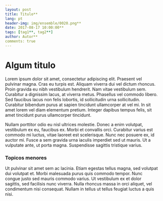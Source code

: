 ```yaml
---
layout: post
title: Titulo**
lang: pt
header-img: img/ensemble/0020.png**
date: 2017-08-17 10:00:00**
tags: [tag1**, tag2**]
author: Autor**
comments: true
---
```



# Algum titulo

Lorem ipsum dolor sit amet, consectetur adipiscing elit. Praesent vel pulvinar magna. Cras eu turpis est. Aliquam viverra dui vel dictum rhoncus. Proin gravida eu nibh vestibulum hendrerit. Nam vitae vestibulum sem. Curabitur a dignissim lacus, at viverra metus. Phasellus vel commodo libero. Sed faucibus lacus non felis lobortis, id sollicitudin urna sollicitudin. Curabitur bibendum purus at sapien tincidunt ullamcorper at vel mi. In sit amet lorem vel diam elementum pretium. Integer dapibus tempus felis, sit amet tincidunt purus ullamcorper tincidunt.

Nullam porttitor odio eu nisl ultrices molestie. Donec a enim volutpat, vestibulum ex eu, faucibus ex. Morbi et convallis orci. Curabitur varius est commodo mi luctus, vitae laoreet est scelerisque. Nunc nec posuere ex, id auctor mi. Fusce a sem gravida urna iaculis imperdiet sed ut mauris. Ut a vulputate ante, ut porta magna. Suspendisse sagittis tristique varius.

### Topicos menores

Ut pulvinar sit amet sem ac lacinia. Etiam egestas tellus magna, sed volutpat dui volutpat et. Morbi malesuada purus quis commodo tempor. Nunc congue justo sed mauris commodo varius. Ut vestibulum ex et dolor sagittis, sed facilisis nunc viverra. Nulla rhoncus massa in orci aliquet, vel condimentum nisi consequat. Nullam in tellus ut tellus feugiat luctus a quis nisi.
